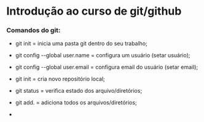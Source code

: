 # Introdução ao curso de git/github

### Comandos do git:

* git init = inicia uma pasta git dentro do seu trabalho;

* git config --global user.name = configura um usuário (setar usuário);
* git config --global user.email = configura email do usuário (setar email);
* git init = cria novo repositório local;
* git status = verifica estado dos arquivo/diretórios;
* git add. = adiciona todos os arquivos/diretórios;
* 